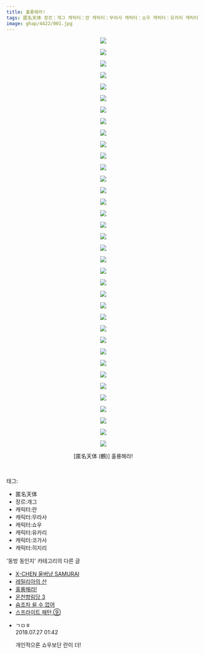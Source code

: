 ```yaml
---
title: 훌륭해라!
tags: 匿名天体 장르：개그 캐릭터：란 캐릭터：무라사 캐릭터：쇼우 캐릭터：유카리 캐릭터：코가사 캐릭터：히지리 鶴 동방_동인지
image: ghap/4422/001.jpg
---
```

<div class="article">
<p style="text-align: center; clear: none; float: none;"><img src="{{ site.nasurl }}/ghap/4422/001.jpg"/></p>
<p style="text-align: center; clear: none; float: none;"><img src="{{ site.nasurl }}/ghap/4422/002.jpg"/></p>
<p style="text-align: center; clear: none; float: none;"><img src="{{ site.nasurl }}/ghap/4422/003.jpg"/></p>
<p style="text-align: center; clear: none; float: none;"><img src="{{ site.nasurl }}/ghap/4422/004.jpg"/></p>
<p style="text-align: center; clear: none; float: none;"><img src="{{ site.nasurl }}/ghap/4422/005.jpg"/></p>
<p style="text-align: center; clear: none; float: none;"><img src="{{ site.nasurl }}/ghap/4422/006.jpg"/></p>
<p style="text-align: center; clear: none; float: none;"><img src="{{ site.nasurl }}/ghap/4422/007.jpg"/></p>
<p style="text-align: center; clear: none; float: none;"><img src="{{ site.nasurl }}/ghap/4422/008.jpg"/></p>
<p style="text-align: center; clear: none; float: none;"><img src="{{ site.nasurl }}/ghap/4422/009.jpg"/></p>
<p style="text-align: center; clear: none; float: none;"><img src="{{ site.nasurl }}/ghap/4422/010.jpg"/></p>
<p style="text-align: center; clear: none; float: none;"><img src="{{ site.nasurl }}/ghap/4422/011.jpg"/></p>
<p style="text-align: center; clear: none; float: none;"><img src="{{ site.nasurl }}/ghap/4422/012.jpg"/></p>
<p style="text-align: center; clear: none; float: none;"><img src="{{ site.nasurl }}/ghap/4422/013.jpg"/></p>
<p style="text-align: center; clear: none; float: none;"><img src="{{ site.nasurl }}/ghap/4422/014.jpg"/></p>
<p style="text-align: center; clear: none; float: none;"><img src="{{ site.nasurl }}/ghap/4422/015.jpg"/></p>
<p style="text-align: center; clear: none; float: none;"><img src="{{ site.nasurl }}/ghap/4422/016.jpg"/></p>
<p style="text-align: center; clear: none; float: none;"><img src="{{ site.nasurl }}/ghap/4422/017.jpg"/></p>
<p style="text-align: center; clear: none; float: none;"><img src="{{ site.nasurl }}/ghap/4422/018.jpg"/></p>
<p style="text-align: center; clear: none; float: none;"><img src="{{ site.nasurl }}/ghap/4422/019.jpg"/></p>
<p style="text-align: center; clear: none; float: none;"><img src="{{ site.nasurl }}/ghap/4422/020.jpg"/></p>
<p style="text-align: center; clear: none; float: none;"><img src="{{ site.nasurl }}/ghap/4422/021.jpg"/></p>
<p style="text-align: center; clear: none; float: none;"><img src="{{ site.nasurl }}/ghap/4422/022.jpg"/></p>
<p style="text-align: center; clear: none; float: none;"><img src="{{ site.nasurl }}/ghap/4422/023.jpg"/></p>
<p style="text-align: center; clear: none; float: none;"><img src="{{ site.nasurl }}/ghap/4422/024.jpg"/></p>
<p style="text-align: center; clear: none; float: none;"><img src="{{ site.nasurl }}/ghap/4422/025.jpg"/></p>
<p style="text-align: center; clear: none; float: none;"><img src="{{ site.nasurl }}/ghap/4422/026.jpg"/></p>
<p style="text-align: center; clear: none; float: none;"><img src="{{ site.nasurl }}/ghap/4422/027.jpg"/></p>
<p style="text-align: center; clear: none; float: none;"><img src="{{ site.nasurl }}/ghap/4422/028.jpg"/></p>
<p style="text-align: center; clear: none; float: none;"><img src="{{ site.nasurl }}/ghap/4422/029.jpg"/></p>
<p style="text-align: center; clear: none; float: none;"><img src="{{ site.nasurl }}/ghap/4422/030.jpg"/></p>
<p style="text-align: center; clear: none; float: none;"><img src="{{ site.nasurl }}/ghap/4422/031.jpg"/></p>
<p style="text-align: center; clear: none; float: none;"><img src="{{ site.nasurl }}/ghap/4422/032.jpg"/></p>
<p style="text-align: center; clear: none; float: none;"><img src="{{ site.nasurl }}/ghap/4422/033.jpg"/></p>
<p style="text-align: center; clear: none; float: none;"><img src="{{ site.nasurl }}/ghap/4422/034.jpg"/></p>
<p style="text-align: center; clear: none; float: none;"><img src="{{ site.nasurl }}/ghap/4422/035.jpg"/></p>
<p style="text-align: center; clear: none; float: none;"><img src="{{ site.nasurl }}/ghap/4422/036.jpg"/></p>
<p style="text-align: center; clear: none; float: none;">[匿名天体 (鶴)] 훌륭해라!</p>
<p><br/></p>
</div><div class="tagTrail">
<p>태그: </p>
<ul>
<li>匿名天体</li>
<li>장르:개그</li>
<li>캐릭터:란</li>
<li>캐릭터:무라사</li>
<li>캐릭터:쇼우</li>
<li>캐릭터:유카리</li>
<li>캐릭터:코가사</li>
<li>캐릭터:히지리</li>
</ul>
</div><div class="another">
<p>'동방 동인지' 카테고리의 다른 글</p>
<ul>
<li><a href="/2018-06-09-ghap_4424">X-CHEN 울버냥 SAMURAI</a></li>
<li><a href="/2018-06-09-ghap_4423">레밀리아의 산</a></li>
<li><a href="/2018-06-09-ghap_4422">훌륭해라!</a></li>
<li><a href="/2018-06-09-ghap_4421">온천향림당 3</a></li>
<li><a href="/2018-06-09-ghap_4420">숨조차 쉴 수 없어</a></li>
<li><a href="/2018-06-09-ghap_4419">스프라이트 패턴 ⑨</a></li>
</ul>
</div><div class="cb_module cb_fluid">
<div class="cb_wrt cb_profile">
<div class="comment">
<ul>
<li class="cb_thumb_off" id="comment15294495">
<div class="cb_comment_area">
<div class="cb_info_area">
<div class="cb_section">
<span class="cb_nick_name">ㄱㅁㅎ</span>
</div>
<div class="cb_section">
<span class="cb_date">2018.07.27 01:42 </span>
</div>
</div>
<div class="cb_dsc_comment">
<p class="cb_dsc">
											개인적으론 쇼우보단 란이 더!
										</p>
</div>
</div></li>
</ul>
</div>
</div><!-- commentList close -->
</div>